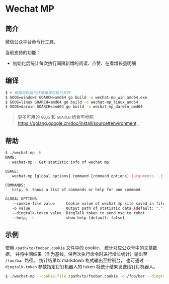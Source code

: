 Wechat MP
=========

简介
---

微信公众平台命令行工具。

当前支持的功能：

* 初始化后统计每次执行间隔新增的阅读、点赞、在看增长量明细

编译
----

```bash
$ # 根据目标运行环境编译可执行文件
$ GOOS=windows GOARCH=amd64 go build -o wechat-mp_win_amd64.exe
$ GOOS=linux GOARCH=amd64 go build -o wechat-mp_linux_amd64
$ GOOS=darwin GOARCH=amd64 go build -o wechat-mp_darwin_amd64
```

> 更多可用的 `GOOS` 和 `GOARCH` 组合可参照 https://golang.google.cn/doc/install/source#environment 。

帮助
----

```bash
$ ./wechat-mp -h
NAME:
   wechat-mp - Get statistic info of wechat mp

USAGE:
   wechat-mp [global options] command [command options] [arguments...]

COMMANDS:
   help, h  Shows a list of commands or help for one command

GLOBAL OPTIONS:
   --cookie-file value     Cookie value of wechat mp site saved in file
   -o value                Output path of statistic data (default: ".")
   --dingtalk-token value  DingTalk token to send msg to robot
   --help, -h              show help (default: false)
```

示例
----

使用 `/path/to/foobar.cookie` 文件中的 cookie，
统计对应公众号中的文章数据，
并将中间结果（作为基线，供再次执行命令时进行增长统计）输出至 `/foo/bar` 路径。
统计结果以 markdown 格式输出至控制台，
也可通过 `--dingtalk-token` 参数指定钉钉机器人的 token 将统计结果发送给钉钉机器人。

```bash
$ ./wechat-mp --cookie-file /path/to/foobar.cookie -o /foo/bar --dingtalk-token XXXXXX
```

